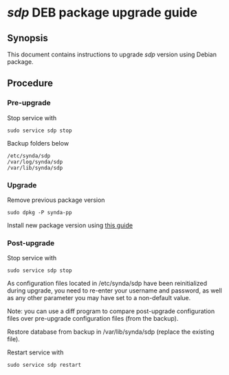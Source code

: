 # *sdp* DEB package upgrade guide

## Synopsis

This document contains instructions to upgrade *sdp* version using Debian package.

## Procedure

### Pre-upgrade

Stop service with

```
sudo service sdp stop
```

Backup folders below

    /etc/synda/sdp
    /var/log/synda/sdp
    /var/lib/synda/sdp

### Upgrade

Remove previous package version

    sudo dpkg -P synda-pp

Install new package version using [this guide](deb_install.md)

### Post-upgrade

Stop service with

```
sudo service sdp stop
```

As configuration files located in /etc/synda/sdp have been reinitialized
during upgrade, you need to re-enter your username and password, as well as any
other parameter you may have set to a non-default value.

Note: you can use a diff program to compare post-upgrade configuration files
over pre-upgrade configuration files (from the backup).

Restore database from backup in /var/lib/synda/sdp (replace the existing file).

Restart service with

```
sudo service sdp restart
```
